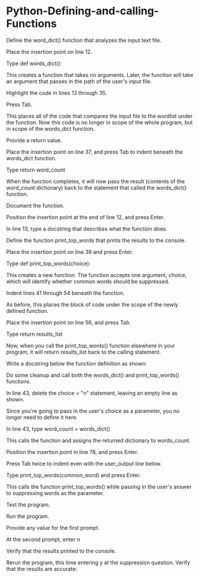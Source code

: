 # Python-Defining-and-calling-Functions
Define the word_dict() function that analyzes the input text file.

Place the insertion point on line 12.

Type def words_dict():

This creates a function that takes no arguments. Later, the function will take an argument that passes in the path of the user's input file.

Highlight the code in lines 13 through 35.

Press Tab.

This places all of the code that compares the input file to the wordlist under the function. Now this code is no longer in scope of the whole program, but in scope of the words_dict function.

Provide a return value.

Place the insertion point on line 37, and press Tab to indent beneath the words_dict function.

Type return word_count

When the function completes, it will now pass the result (contents of the word_count dictionary) back to the statement that called the words_dict() function.

Document the function.

Position the insertion point at the end of line 12, and press Enter.

In line 13, type a docstring that describes what the function does.

Define the function print_top_words that prints the results to the console.

Place the insertion point on line 39 and press Enter.

Type def print_top_words(choice):

This creates a new function. The function accepts one argument, choice, which will identify whether common words should be suppressed.

Indent lines 41 through 54 beneath the function.

As before, this places the block of code under the scope of the newly defined function.

Place the insertion point on line 56, and press Tab.

Type return results_list

Now, when you call the print_top_words() function elsewhere in your program, it will return results_list back to the calling statement.

Write a docstring below the function definition as shown:

Do some cleanup and call both the words_dict() and print_top_words() functions.

In line 43, delete the choice = "n" statement, leaving an empty line as shown.

Since you're going to pass in the user's choice as a parameter, you no longer need to define it here.

In line 43, type word_count = words_dict()

This calls the function and assigns the returned dictionary to words_count.

Position the insertion point in line 78, and press Enter.

Press Tab twice to indent even with the user_output line below.

Type print_top_words(common_word) and press Enter.

This calls the function print_top_words() while passing in the user's answer to suppressing words as the parameter.

Test the program.

Run the program.

Provide any value for the first prompt.

At the second prompt, enter n

Verify that the results printed to the console.

Rerun the program, this time entering y at the suppression question. Verify that the results are accurate:


